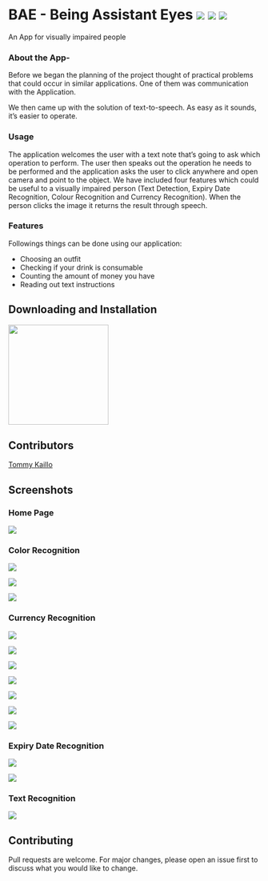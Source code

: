 # BAE - Being Assistant Eyes ![](https://img.shields.io/badge/Flutter%20-%2302569B.svg?&style=for-the-badge&logo=Flutter&logoColor=white) ![](https://img.shields.io/badge/dart-%230175C2.svg?&style=for-the-badge&logo=dart&logoColor=white) ![](https://img.shields.io/badge/TensorFlow%20-%23FF6F00.svg?&style=for-the-badge&logo=TensorFlow&logoColor=white) 

An App for visually impaired people

### About the App-

Before we began the planning of the
project thought of practical problems that could occur in similar applications. One of them was
communication with the Application.

We then came up with the solution of text-to-speech. As easy as it sounds, it’s easier to operate.

### Usage
The application welcomes the user with a text note that’s going to ask which operation to perform. The user
then speaks out the operation he needs to be performed and the application asks the user to click anywhere
and open camera and point to the object. We have included four features which could be useful to a visually
impaired person (Text Detection, Expiry Date Recognition, Colour Recognition and Currency Recognition).
When the person clicks the image it returns the result through speech.

### Features


Followings things can be done using our application:


* Choosing an outfit
* Checking if your drink is consumable
* Counting the amount of money you have
* Reading out text instructions

 

## Downloading and Installation

<a href="https://github.com/kamtasingh27/minor/releases/download/1.0/BAE_release.apk"><img src="https://playerzon.com/asset/download.png" width="200"></img></a>

## Contributors

[Tommy Kaillo](https://github.com/tommy725/)

## Screenshots

### Home Page

![](https://raw.githubusercontent.com/kamtasingh27/minor/master/screenshots/WhatsApp%20Image%202021-01-01%20at%208.30.44%20PM%20(10).jpeg)

### Color Recognition

![](https://raw.githubusercontent.com/kamtasingh27/minor/master/screenshots/WhatsApp%20Image%202021-01-01%20at%208.30.44%20PM.jpeg)

![](https://github.com/kamtasingh27/minor/blob/master/screenshots/WhatsApp%20Image%202021-01-01%20at%208.30.44%20PM%20(1).jpeg?raw=true)

![](https://raw.githubusercontent.com/kamtasingh27/minor/master/screenshots/WhatsApp%20Image%202021-01-01%20at%208.30.44%20PM%20(2).jpeg)

### Currency Recognition

![](https://raw.githubusercontent.com/kamtasingh27/minor/master/screenshots/WhatsApp%20Image%202021-01-01%20at%208.30.44%20PM%20(3).jpeg)

![](https://raw.githubusercontent.com/kamtasingh27/minor/master/screenshots/WhatsApp%20Image%202021-01-01%20at%208.30.44%20PM%20(4).jpeg)

![](https://raw.githubusercontent.com/kamtasingh27/minor/master/screenshots/WhatsApp%20Image%202021-01-01%20at%208.30.44%20PM%20(5).jpeg)

![](https://raw.githubusercontent.com/kamtasingh27/minor/master/screenshots/WhatsApp%20Image%202021-01-01%20at%208.30.44%20PM%20(6).jpeg)

![](https://raw.githubusercontent.com/kamtasingh27/minor/master/screenshots/WhatsApp%20Image%202021-01-01%20at%208.30.44%20PM%20(7).jpeg)

![](https://raw.githubusercontent.com/kamtasingh27/minor/master/screenshots/WhatsApp%20Image%202021-01-01%20at%208.30.44%20PM%20(8).jpeg)

![](https://raw.githubusercontent.com/kamtasingh27/minor/master/screenshots/WhatsApp%20Image%202021-01-01%20at%208.30.44%20PM%20(9).jpeg)

### Expiry Date Recognition

![](https://raw.githubusercontent.com/kamtasingh27/minor/master/screenshots/WhatsApp%20Image%202021-01-01%20at%208.30.44%20PM%20(12).jpeg)

![](https://raw.githubusercontent.com/kamtasingh27/minor/master/screenshots/WhatsApp%20Image%202021-01-01%20at%208.30.44%20PM%20(11).jpeg)

### Text Recognition

![](https://raw.githubusercontent.com/kamtasingh27/minor/master/screenshots/WhatsApp%20Image%202021-01-01%20at%208.30.44%20PM%20(13).jpeg)


## Contributing
Pull requests are welcome. For major changes, please open an issue first to discuss what you would like to change.

